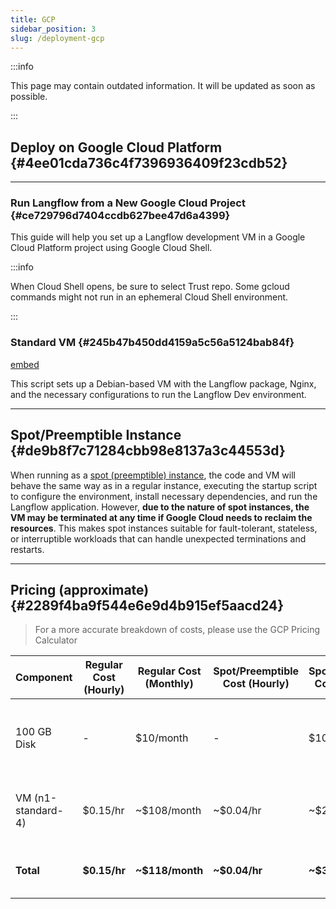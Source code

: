 ```yaml
---
title: GCP
sidebar_position: 3
slug: /deployment-gcp
---
```




:::info

This page may contain outdated information. It will be updated as soon as possible.

:::




## Deploy on Google Cloud Platform {#4ee01cda736c4f7396936409f23cdb52}


---


### Run Langflow from a New Google Cloud Project {#ce729796d7404ccdb627bee47d6a4399}


This guide will help you set up a Langflow development VM in a Google Cloud Platform project using Google Cloud Shell.


:::info

When Cloud Shell opens, be sure to select Trust repo. Some gcloud commands might not run in an ephemeral Cloud Shell environment.

:::




### Standard VM {#245b47b450dd4159a5c56a5124bab84f}


[embed](https://console.cloud.google.com/cloudshell/open?git_repo=https://github.com/langflow-ai/langflow&working_dir=scripts/gcp&shellonly=true&tutorial=walkthroughtutorial.md)


This script sets up a Debian-based VM with the Langflow package, Nginx, and the necessary configurations to run the Langflow Dev environment.


---


## Spot/Preemptible Instance {#de9b8f7c71284cbb98e8137a3c44553d}


When running as a [spot (preemptible) instance](https://cloud.google.com/compute/docs/instances/preemptible), the code and VM will behave the same way as in a regular instance, executing the startup script to configure the environment, install necessary dependencies, and run the Langflow application. However, **due to the nature of spot instances, the VM may be terminated at any time if Google Cloud needs to reclaim the resources**. This makes spot instances suitable for fault-tolerant, stateless, or interruptible workloads that can handle unexpected terminations and restarts.


---


## Pricing (approximate) {#2289f4ba9f544e6e9d4b915ef5aacd24}


> For a more accurate breakdown of costs, please use the GCP Pricing Calculator


| Component          | Regular Cost (Hourly) | Regular Cost (Monthly) | Spot/Preemptible Cost (Hourly) | Spot/Preemptible Cost (Monthly) | Notes                                                                      |
| ------------------ | --------------------- | ---------------------- | ------------------------------ | ------------------------------- | -------------------------------------------------------------------------- |
| 100 GB Disk        | -                     | $10/month              | -                              | $10/month                       | Disk cost remains the same for both regular and Spot/Preemptible VMs       |
| VM (n1-standard-4) | $0.15/hr              | ~$108/month            | ~$0.04/hr                      | ~$29/month                      | The VM cost can be significantly reduced using a Spot/Preemptible instance |
| **Total**          | **$0.15/hr**          | **~$118/month**        | **~$0.04/hr**                  | **~$39/month**                  | Total costs for running the VM and disk 24/7 for an entire month           |

